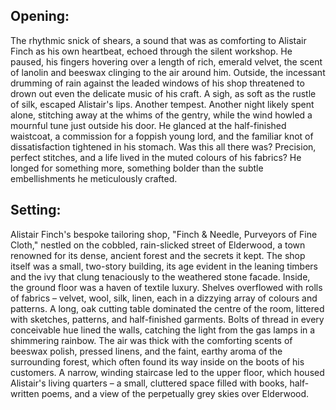 ## Opening:

The rhythmic snick of shears, a sound that was as comforting to Alistair Finch as his own heartbeat, echoed through the silent workshop. He paused, his fingers hovering over a length of rich, emerald velvet, the scent of lanolin and beeswax clinging to the air around him. Outside, the incessant drumming of rain against the leaded windows of his shop threatened to drown out even the delicate music of his craft. A sigh, as soft as the rustle of silk, escaped Alistair's lips. Another tempest. Another night likely spent alone, stitching away at the whims of the gentry, while the wind howled a mournful tune just outside his door. He glanced at the half-finished waistcoat, a commission for a foppish young lord, and the familiar knot of dissatisfaction tightened in his stomach. Was this all there was? Precision, perfect stitches, and a life lived in the muted colours of his fabrics? He longed for something more, something bolder than the subtle embellishments he meticulously crafted.

## Setting:

Alistair Finch's bespoke tailoring shop, "Finch & Needle, Purveyors of Fine Cloth," nestled on the cobbled, rain-slicked street of Elderwood, a town renowned for its dense, ancient forest and the secrets it kept. The shop itself was a small, two-story building, its age evident in the leaning timbers and the ivy that clung tenaciously to the weathered stone facade. Inside, the ground floor was a haven of textile luxury. Shelves overflowed with rolls of fabrics – velvet, wool, silk, linen, each in a dizzying array of colours and patterns. A long, oak cutting table dominated the centre of the room, littered with sketches, patterns, and half-finished garments. Bolts of thread in every conceivable hue lined the walls, catching the light from the gas lamps in a shimmering rainbow. The air was thick with the comforting scents of beeswax polish, pressed linens, and the faint, earthy aroma of the surrounding forest, which often found its way inside on the boots of his customers. A narrow, winding staircase led to the upper floor, which housed Alistair's living quarters – a small, cluttered space filled with books, half-written poems, and a view of the perpetually grey skies over Elderwood.
